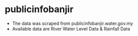 # publicinfobanjir

- The data was scraped from publicinfobanjir.water.gov.my
- Available data are River Water Level Data & Rainfall Data
